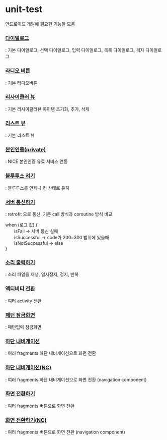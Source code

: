# unit-test
안드로이드 개발에 필요한 기능들 모음

### [다이얼로그](https://github.com/jin-vita/test-dialog)
: 기본 다이얼로그, 선택 다이얼로그, 입력 다이얼로그, 목록 다이얼로그, 격자 다이얼로그

### [라디오 버튼](https://github.com/jin-vita/test-radio-button)
: 기본 라디오버튼

### [리사이클러 뷰](https://github.com/jin-vita/test-recyclerview)
: 기본 리사이클러뷰 아이템 초기화, 추가, 삭제

### [리스트 뷰](https://github.com/jin-vita/test-listview)
: 기본 리스트 뷰

### [본인인증(private)](https://github.com/jin-vita/test-auth)
: NICE 본인인증 유료 서비스 연동

### [블루투스 켜기](https://github.com/jin-vita/test-bluetooth)
: 블루투스를 언제나 켠 상태로 유지

### [서버 통신하기](https://github.com/jin-vita/test-retrofit)
: retrofit 으로 통신. 기존 call 방식과 coroutine 방식 비교  
  
when (로그 값) {  
  isFail -> 서버 통신 실패  
  isSuccessful -> code가 200~300 범위에 있을때  
  isNotSuccessful -> else  
}

### [소리 출력하기](https://github.com/jin-vita/test-sound-player)
: 소리 파일을 재생, 일시정지, 정지, 반복

### [액티비티 전환](https://github.com/jin-vita/test-activity)
: 여러 activity 전환

### [패턴 잠금화면](https://github.com/jin-vita/test-pattern-lock)
: 패턴입력 잠금화면

### [하단 내비게이션](https://github.com/jin-vita/test-bottom-navigation-old)
: 여러 fragments 하단 내비게이션으로 화면 전환

### [하단 내비게이션(NC)](https://github.com/jin-vita/test-bottom-navigation)
: 여러 fragments 하단 내비게이션으로 화면 전환 (navigation component)

### [화면 전환하기](https://github.com/jin-vita/test-fragment-old)
: 여러 fragments 버튼으로 화면 전환

### [화면 전환하기(NC)](https://github.com/jin-vita/test-fragment)
: 여러 fragments 버튼으로 화면 전환 (navigation component)
